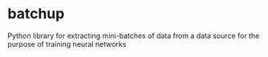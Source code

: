 # batchup
Python library for extracting mini-batches of data from a data source for the purpose of training neural networks
